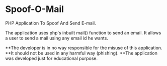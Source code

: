 # Spoof-O-Mail
PHP Application To Spoof And Send E-mail.

The application uses php's inbuilt mail() function to send an email.
It allows a user to send a mail using any email id he wants.

**The developer is in no way responsible for the misuse of this application.
**It should not be used in any harmful way (phishing).
**The application was developed just for educational purpose.

